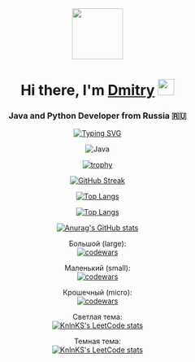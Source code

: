 <div id="header" align="center">
  <img src="https://camo.githubusercontent.com/4cb9b98860a01e6a93c5b3eb5fd5a0ae409731635562552752b75ff17b4b2167/68747470733a2f2f6d656469612e67697068792e636f6d2f6d656469612f4d3967624264396e6244724f5475314d71782f67697068792e676966" width="100" >

  <h1 align="center">Hi there, I'm <a href="https://t.me/The_Real_DO" target="_blank">Dmitry</a> 
  <img src="https://github.com/blackcater/blackcater/raw/main/images/Hi.gif" height="32"/></h1>
  <h3 align="center">Java and Python Developer from Russia 🇷🇺</h3>
  
  [![Typing SVG](https://readme-typing-svg.herokuapp.com?color=%2336BCF7&lines=Java+Developer,+idea+executor)](https://git.io/typing-svg)

  ![Java](https://img.shields.io/badge/java-%23ED8B00.svg?style=for-the-badge&logo=java&logoColor=white)

  [![trophy](https://github-profile-trophy.vercel.app/?username=ryo-ma)](https://github.com/ryo-ma/github-profile-trophy)

  [![GitHub Streak](https://github-readme-streak-stats.herokuapp.com/?user=DenverCoder1)](https://git.io/streak-stats)

  <!---Для компактной версии-->
  [![Top Langs](https://github-readme-stats.vercel.app/api/top-langs/?username=Dmitry-Osipov&layout=compact)](https://github.com/Dmitry-Osipov/github-readme-stats)
  
  <!---Для подробной версии-->
  [![Top Langs](https://github-readme-stats.vercel.app/api/top-langs/?username=Dmitry-Osipov)](https://github.com/Dmitry-Osipov/github-readme-stats)

  [![Anurag's GitHub stats](https://github-readme-stats.vercel.app/api?username=Dmitry-Osipov)](https://github.com/Dmitry-Osipov/github-readme-stats)

  Большой (large):  
  [![codewars](https://www.codewars.com/users/OcelotAgent/badges/large)](https://www.codewars.com/users/OcelotAgent)   
  
  Маленький (small):  
  [![codewars](https://www.codewars.com/users/OcelotAgent/badges/small)](https://www.codewars.com/users/OcelotAgent) 
  
  Крошечный (micro):  
  [![codewars](https://www.codewars.com/users/OcelotAgent/badges/micro)](https://www.codewars.com/users/OcelotAgent) 

  Светлая тема:  
  [![KnlnKS's LeetCode stats](https://leetcode-stats-six.vercel.app/api?username=OcelotAgent)](https://github.com/OcelotAgent/leetcode-stats)
  
  
  Темная тема:  
  [![KnlnKS's LeetCode stats](https://leetcode-stats-six.vercel.app/api?username=OcelotAgent&theme=dark)](https://github.com/OcelotAgent/leetcode-stats)
</div>

<!--
**Dmitry-Osipov/Dmitry-Osipov** is a ✨ _special_ ✨ repository because its `README.md` (this file) appears on your GitHub profile.

Here are some ideas to get you started:

- 🔭 I’m currently working on ...
- 🌱 I’m currently learning ...
- 👯 I’m looking to collaborate on ...
- 🤔 I’m looking for help with ...
- 💬 Ask me about ...
- 📫 How to reach me: ...
- 😄 Pronouns: ...
- ⚡ Fun fact: ...
-->
